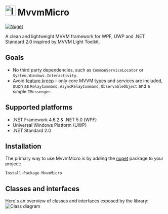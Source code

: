 # <img src="src/MvvmMicro/icon.png" alt="logo" width="32" height="32" /> MvvmMicro
<a href="https://www.nuget.org/packages/MvvmMicro" target="_blank"><img alt="Nuget" src="https://img.shields.io/nuget/v/MvvmMicro" /></a>

A clean and lightweight MVVM framework for WPF, UWP and .NET Standard 2.0 inspired by MVVM Light Toolkit.

## Goals
- No third party dependencies, such as `CommonServiceLocator` or `System.Windows.Interactivity`.
- Avoid [feature kreep](https://en.wikipedia.org/wiki/Feature_creep) – only core MVVM types and services are included, such as `RelayCommand`, `AsyncRelayCommand`, `ObservableObject` and a simple `IMessenger`.

## Supported platforms
- .NET Framework 4.6.2 & .NET 5.0 (WPF)
- Universal Windows Platform (UWP)
- .NET Standard 2.0

## Installation
The primary way to use MvvmMicro is by adding the [nuget](https://www.nuget.org/packages/MvvmMicro) package to your project:
```
Install-Package MvvmMicro
```

## Classes and interfaces
Here's an overview of classes and interfaces exposed by the library:
![Class diagram](src/MvvmMicro/Diagrams/ClassDiagram.png)
